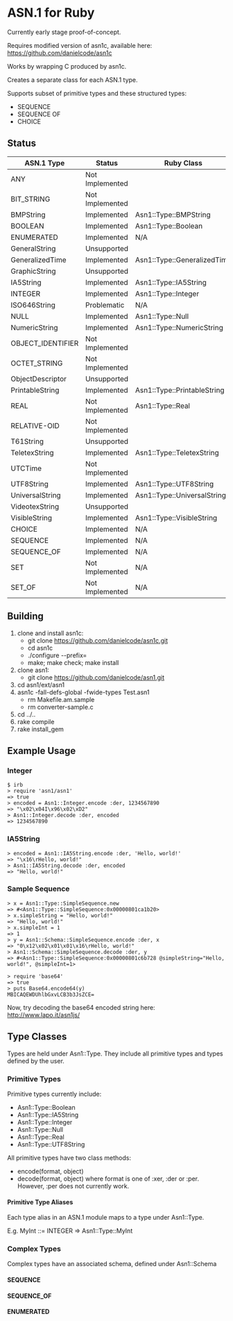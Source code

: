 ASN.1 for Ruby
==============

Currently early stage proof-of-concept.

Requires modified version of asn1c, available here:
https://github.com/danielcode/asn1c

Works by wrapping C produced by asn1c.

Creates a separate class for each ASN.1 type.

Supports subset of primitive types and these structured types:
* SEQUENCE
* SEQUENCE OF
* CHOICE




Status
------
| ASN.1 Type        | Status          | Ruby Class                  |
|-------------------|-----------------|-----------------------------|
| ANY               | Not Implemented |                             |
| BIT_STRING        | Not Implemented |                             |
| BMPString         | Implemented     | Asn1::Type::BMPString       |
| BOOLEAN           | Implemented     | Asn1::Type::Boolean         |
| ENUMERATED        | Implemented     | N/A                         |
| GeneralString     | Unsupported     |                             |
| GeneralizedTime   | Implemented     | Asn1::Type::GeneralizedTime |
| GraphicString     | Unsupported     |                             |
| IA5String         | Implemented     | Asn1::Type::IA5String       |
| INTEGER           | Implemented     | Asn1::Type::Integer         |
| ISO646String      | Problematic     | N/A                         |
| NULL              | Implemented     | Asn1::Type::Null            |
| NumericString     | Implemented     | Asn1::Type::NumericString   |
| OBJECT_IDENTIFIER | Not Implemented |                             |
| OCTET_STRING      | Not Implemented |                             |
| ObjectDescriptor  | Unsupported     |                             |
| PrintableString   | Implemented     | Asn1::Type::PrintableString |
| REAL              | Not Implemented | Asn1::Type::Real            |
| RELATIVE-OID      | Not Implemented |                             |
| T61String         | Unsupported     |                             |
| TeletexString     | Implemented     | Asn1::Type::TeletexString   |
| UTCTime           | Not Implemented |                             |
| UTF8String        | Implemented     | Asn1::Type::UTF8String      |
| UniversalString   | Implemented     | Asn1::Type::UniversalString |
| VideotexString    | Unsupported     |                             |
| VisibleString     | Implemented     | Asn1::Type::VisibleString   |
| CHOICE            | Implemented     | N/A                         |
| SEQUENCE          | Implemented     | N/A                         |
| SEQUENCE_OF       | Implemented     | N/A                         |
| SET               | Not Implemented | N/A                         |
| SET_OF            | Not Implemented | N/A                         |




Building
--------
1. clone and install asn1c:
   * git clone https://github.com/danielcode/asn1c.git
   * cd asn1c
   * ./configure --prefix=<some non-production path>
   * make; make check; make install
2. clone asn1:
   * git clone https://github.com/danielcode/asn1.git
3. cd asn1/ext/asn1
4. asn1c -fall-defs-global -fwide-types Test.asn1
   * rm Makefile.am.sample
   * rm converter-sample.c
5. cd ../..
6. rake compile
7. rake install_gem




Example Usage
-------------
### Integer
    $ irb
    > require 'asn1/asn1'
    => true
    > encoded = Asn1::Integer.encode :der, 1234567890
    => "\x02\x04I\x96\x02\xD2"
    > Asn1::Integer.decode :der, encoded
    => 1234567890

### IA5String
    > encoded = Asn1::IA5String.encode :der, 'Hello, world!'
    => "\x16\rHello, world!"
    > Asn1::IA5String.decode :der, encoded
    => "Hello, world!"

### Sample Sequence
    > x = Asn1::Type::SimpleSequence.new
    => #<Asn1::Type::SimpleSequence:0x00000801ca1b20>
    > x.simpleString = "Hello, world!"
    => "Hello, world!"
    > x.simpleInt = 1
    => 1
    > y = Asn1::Schema::SimpleSequence.encode :der, x
    => "0\x12\x02\x01\x01\x16\rHello, world!"
    > Asn1::Schema::SimpleSequence.decode :der, y
    => #<Asn1::Type::SimpleSequence:0x00000801c6b728 @simpleString="Hello, world!", @simpleInt=1>

    > require 'base64'
    => true
    > puts Base64.encode64(y)
    MBICAQEWDUhlbGxvLCB3b3JsZCE=

Now, try decoding the base64 encoded string here: http://www.lapo.it/asn1js/


Type Classes
------------
Types are held under Asn1::Type.  They include all primitive types and types defined by the user.

### Primitive Types
Primitive types currently include:
* Asn1::Type::Boolean
* Asn1::Type::IA5String
* Asn1::Type::Integer
* Asn1::Type::Null
* Asn1::Type::Real
* Asn1::Type::UTF8String

All primitive types  have two class methods:
* encode(format, object)
* decode(format, object)
where format is one of :xer, :der or :per.  However, :per does not currently work.

#### Primitive Type Aliases
Each type alias in an ASN.1 module maps to a type under Asn1::Type.

E.g. MyInt ::= INTEGER => Asn1::Type::MyInt

### Complex Types

Complex types have an associated schema, defined under Asn1::Schema

#### SEQUENCE

#### SEQUENCE_OF

#### ENUMERATED
